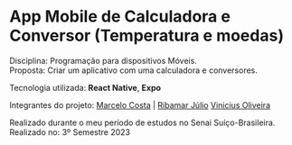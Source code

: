 # App Mobile de Calculadora e Conversor (Temperatura e moedas)
Disciplina: Programação para dispositivos Móveis.<br>
Proposta: Criar um aplicativo com uma calculadora e conversores.<br>

Tecnologia utilizada: <strong>React Native</strong>, <strong>Expo</strong>

Integrantes do projeto:
<a href="https://github.com/marcellu-s">Marcelo Costa</a> |
<a href="https://github.com/RibamarJ">Ribamar Júlio</a>
<a href="https://github.com/VerNancio">Vinicius Oliveira</a>

Realizado durante o meu período de estudos no Senai Suíço-Brasileira.<br>
Realizado no: 3º Semestre 2023